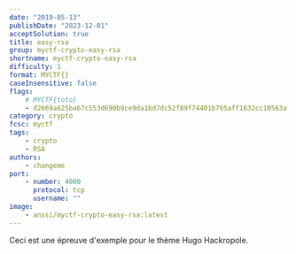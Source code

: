 ```yaml
---
date: "2019-05-13"
publishDate: "2023-12-01"
acceptSolution: true
title: easy-rsa
group: myctf-crypto-easy-rsa
shortname: myctf-crypto-easy-rsa
difficulty: 1
format: MYCTF{}
caseInsensitive: false
flags:
    # MYCTF{toto}
    - d2669a625ba67c553d690b9ce9da1bd7dc52f89f74401b765aff1632cc10563a
category: crypto
fcsc: myctf
tags:
    - crypto
    - RSA
authors:
    - changeme
port:
    - number: 4000
      protocol: tcp
      username: ""
image:
    - anssi/myctf-crypto-easy-rsa:latest
---
```


Ceci est une épreuve d'exemple pour le thème Hugo Hackropole.
